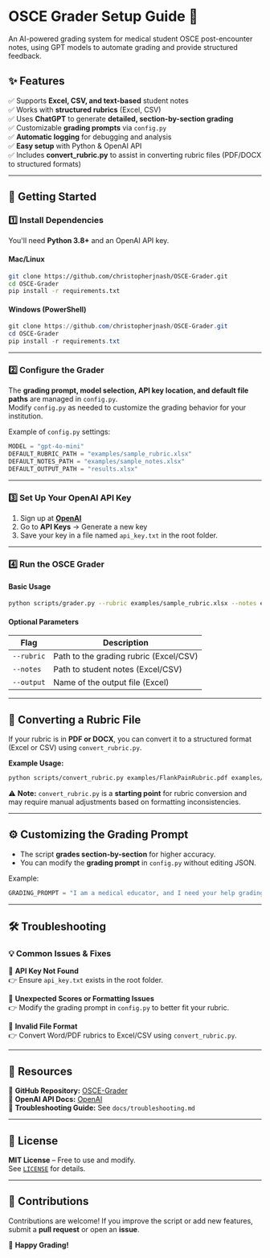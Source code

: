 # OSCE Grader Setup Guide 🚀  
An AI-powered grading system for medical student OSCE post-encounter notes, using GPT models to automate grading and provide structured feedback.  

## ✨ Features  
✅ Supports **Excel, CSV, and text-based** student notes  
✅ Works with **structured rubrics** (Excel, CSV)  
✅ Uses **ChatGPT** to generate **detailed, section-by-section grading**  
✅ Customizable **grading prompts** via `config.py`  
✅ **Automatic logging** for debugging and analysis  
✅ **Easy setup** with Python & OpenAI API  
✅ Includes **convert_rubric.py** to assist in converting rubric files (PDF/DOCX to structured formats)  

---

## 📌 Getting Started  
### **1️⃣ Install Dependencies**  
You'll need **Python 3.8+** and an OpenAI API key.  

#### **Mac/Linux**  
```sh  
git clone https://github.com/christopherjnash/OSCE-Grader.git  
cd OSCE-Grader  
pip install -r requirements.txt  
```

#### **Windows (PowerShell)**  
```powershell  
git clone https://github.com/christopherjnash/OSCE-Grader.git  
cd OSCE-Grader  
pip install -r requirements.txt  
```

---

### **2️⃣ Configure the Grader**  
The **grading prompt, model selection, API key location, and default file paths** are managed in `config.py`.  
Modify `config.py` as needed to customize the grading behavior for your institution.  

Example of `config.py` settings:  
```python  
MODEL = "gpt-4o-mini"
DEFAULT_RUBRIC_PATH = "examples/sample_rubric.xlsx"
DEFAULT_NOTES_PATH = "examples/sample_notes.xlsx"
DEFAULT_OUTPUT_PATH = "results.xlsx"
```

---

### **3️⃣ Set Up Your OpenAI API Key**  
1. Sign up at **[OpenAI](https://platform.openai.com/signup/)**  
2. Go to **API Keys** → Generate a new key  
3. Save your key in a file named `api_key.txt` in the root folder.  

---

### **4️⃣ Run the OSCE Grader**  
#### **Basic Usage**  
```sh  
python scripts/grader.py --rubric examples/sample_rubric.xlsx --notes examples/sample_notes.xlsx --output results.xlsx  
```

#### **Optional Parameters**  
| Flag | Description |  
|------|------------|  
| `--rubric` | Path to the grading rubric (Excel/CSV) |  
| `--notes` | Path to student notes (Excel/CSV) |  
| `--output` | Name of the output file (Excel) |  

---

## 🔄 Converting a Rubric File  
If your rubric is in **PDF or DOCX**, you can convert it to a structured format (Excel or CSV) using `convert_rubric.py`.  

**Example Usage:**  
```sh  
python scripts/convert_rubric.py examples/FlankPainRubric.pdf examples/sample_rubric.xlsx  
```

⚠️ **Note:** `convert_rubric.py` is a **starting point** for rubric conversion and may require manual adjustments based on formatting inconsistencies.  

---

## ⚙️ **Customizing the Grading Prompt**  
- The script **grades section-by-section** for higher accuracy.  
- You can modify the **grading prompt** in `config.py` without editing JSON.  

Example:  
```python  
GRADING_PROMPT = "I am a medical educator, and I need your help grading an assignment... (your modified prompt)"
```

---

## 🛠 Troubleshooting  
### **💡 Common Issues & Fixes**  
🔹 **API Key Not Found**  
👉 Ensure `api_key.txt` exists in the root folder.  

🔹 **Unexpected Scores or Formatting Issues**  
👉 Modify the grading prompt in `config.py` to better fit your rubric.  

🔹 **Invalid File Format**  
👉 Convert Word/PDF rubrics to Excel/CSV using `convert_rubric.py`.  

---

## 🔗 Resources  
📌 **GitHub Repository:** [OSCE-Grader](https://github.com/christopherjnash/OSCE-Grader)  
📌 **OpenAI API Docs:** [OpenAI](https://platform.openai.com/docs/)  
📌 **Troubleshooting Guide:** See `docs/troubleshooting.md`  

---

## 📜 License  
**MIT License** – Free to use and modify.  
See [`LICENSE`](LICENSE) for details.  

---

## 🎤 Contributions  
Contributions are welcome! If you improve the script or add new features, submit a **pull request** or open an **issue**.  

🚀 **Happy Grading!**
